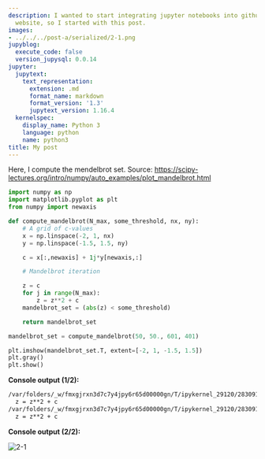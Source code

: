 ```yaml
---
description: I wanted to start integrating jupyter notebooks into github and this
  website, so I started with this post.
images:
- ../../../post-a/serialized/2-1.png
jupyblog:
  execute_code: false
  version_jupysql: 0.0.14
jupyter:
  jupytext:
    text_representation:
      extension: .md
      format_name: markdown
      format_version: '1.3'
      jupytext_version: 1.16.4
  kernelspec:
    display_name: Python 3
    language: python
    name: python3
title: My post
---
```


Here, I compute the mendelbrot set. Source: https://scipy-lectures.org/intro/numpy/auto_examples/plot_mandelbrot.html 

```python
import numpy as np
import matplotlib.pyplot as plt
from numpy import newaxis

def compute_mandelbrot(N_max, some_threshold, nx, ny):
    # A grid of c-values
    x = np.linspace(-2, 1, nx)
    y = np.linspace(-1.5, 1.5, ny)

    c = x[:,newaxis] + 1j*y[newaxis,:]

    # Mandelbrot iteration

    z = c
    for j in range(N_max):
        z = z**2 + c
    mandelbrot_set = (abs(z) < some_threshold)

    return mandelbrot_set

mandelbrot_set = compute_mandelbrot(50, 50., 601, 401)

plt.imshow(mandelbrot_set.T, extent=[-2, 1, -1.5, 1.5])
plt.gray()
plt.show()
```

<!-- #region -->


**Console output (1/2):**

```txt
/var/folders/_w/fmxgjrxn3d7c7y4jpy6r65d00000gn/T/ipykernel_29120/2830912995.py:16: RuntimeWarning: overflow encountered in square
  z = z**2 + c
/var/folders/_w/fmxgjrxn3d7c7y4jpy6r65d00000gn/T/ipykernel_29120/2830912995.py:16: RuntimeWarning: invalid value encountered in square
  z = z**2 + c
```

**Console output (2/2):**

![2-1](../../../post-a/serialized/2-1.png)
<!-- #endregion -->